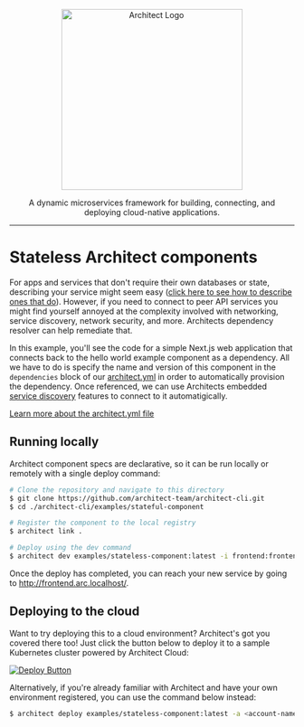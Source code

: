 <p align="center">
  <a href="//architect.io" target="blank"><img src="https://www.architect.io/wp-content/uploads/2022/03/logo.svg" width="320" alt="Architect Logo" /></a>
</p>

<p align="center">
  A dynamic microservices framework for building, connecting, and deploying cloud-native applications.
</p>

---

# Stateless Architect components

For apps and services that don't require their own databases or state, describing your service might seem easy ([click here to see how to describe ones that do](../stateful-components)). However, if you need to connect to peer API services you might find yourself annoyed at the complexity involved with networking, service discovery, network security, and more. Architects dependency resolver can help remediate that.

In this example, you'll see the code for a simple Next.js web application that connects back to the hello world example component as a dependency. All we have to do is specify the name and version of this component in the `dependencies` block of our [architect.yml](./architect.yml) in order to automatically provision the dependency. Once referenced, we can use Architects embedded [service discovery](https://www.architect.io/docs/configuration/dependencies#dependency-referencing-syntax) features to connect to it automatigically.

[Learn more about the architect.yml file](//docs.architect.io/configuration/architect-yml)

## Running locally

Architect component specs are declarative, so it can be run locally or remotely with a single deploy command:

```sh
# Clone the repository and navigate to this directory
$ git clone https://github.com/architect-team/architect-cli.git
$ cd ./architect-cli/examples/stateful-component

# Register the component to the local registry
$ architect link .

# Deploy using the dev command
$ architect dev examples/stateless-component:latest -i frontend:frontend
```

Once the deploy has completed, you can reach your new service by going to http://frontend.arc.localhost/.

## Deploying to the cloud

Want to try deploying this to a cloud environment? Architect's got you covered there too! Just click the button below to deploy it to a sample Kubernetes cluster powered by Architect Cloud:

[![Deploy Button](https://www.architect.io/deploy-button.svg)](https://cloud.architect.io/examples/components/stateless-component/deploy?tag=latest&interface=frontend%3Afrontend)

Alternatively, if you're already familiar with Architect and have your own environment registered, you can use the command below instead:

```sh
$ architect deploy examples/stateless-component:latest -a <account-name> -e <environment-name> -i frontend:frontend
```


